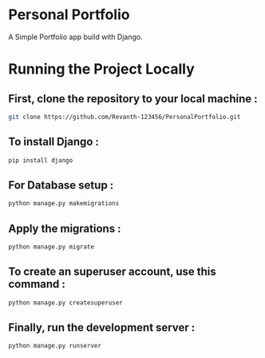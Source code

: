 # Personal Portfolio

A Simple Portfolio app build with Django.


# Running the Project Locally

## First, clone the repository to your local machine :

```bash
git clone https://github.com/Revanth-123456/PersonalPortfolio.git
```


## To install Django :

```bash
pip install django
```

## For Database setup :

```bash
python manage.py makemigrations
```

## Apply the migrations :

```bash
python manage.py migrate
```

## To create an superuser account, use this command :

```bash
python manage.py createsuperuser
```

## Finally, run the development server :

```bash
python manage.py runserver
```


